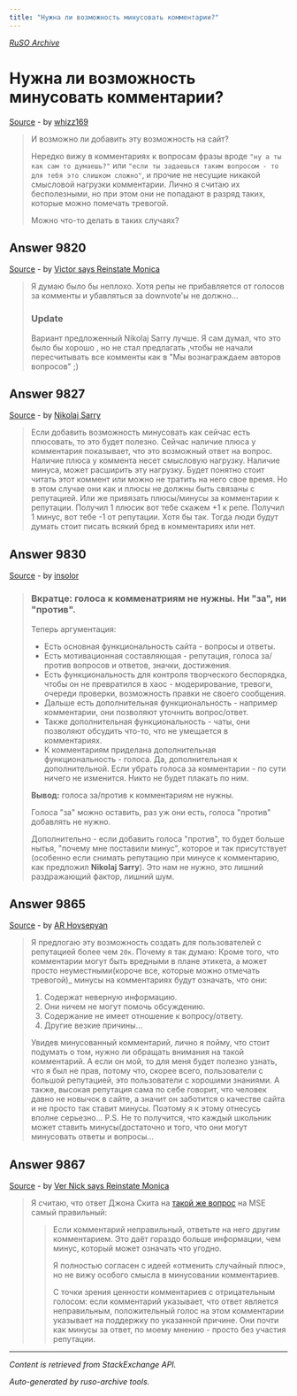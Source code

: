 ```yaml
---
title: "Нужна ли возможность минусовать комментарии?"
---
```

<p><i><a href="https://github.com/MSDN-WhiteKnight/ruso-archive/">RuSO Archive</a></i></p>
<h1>Нужна ли возможность минусовать комментарии?</h1>
<p><a href="https://ru.meta.stackoverflow.com/questions/9815/%d0%9d%d1%83%d0%b6%d0%bd%d0%b0-%d0%bb%d0%b8-%d0%b2%d0%be%d0%b7%d0%bc%d0%be%d0%b6%d0%bd%d0%be%d1%81%d1%82%d1%8c-%d0%bc%d0%b8%d0%bd%d1%83%d1%81%d0%be%d0%b2%d0%b0%d1%82%d1%8c-%d0%ba%d0%be%d0%bc%d0%bc%d0%b5%d0%bd%d1%82%d0%b0%d1%80%d0%b8%d0%b8">Source</a> - by <a href="https://ru.meta.stackoverflow.com/users/347301/whizz169">whizz169</a></p>
<blockquote>
<p>И возможно ли добавить эту возможность на сайт?</p>

<p>Нередко вижу в комментариях к вопросам фразы вроде <code>"ну а ты как сам то думаешь?"</code> или <code>"если ты задаешься таким вопросом - то для тебя это слишком сложно"</code>, и прочие не несущие никакой смысловой нагрузки комментарии. Лично я считаю их бесполезными, но при этом они не попадают в разряд таких, которые можно помечать тревогой.</p>

<p>Можно что-то делать в таких случаях?</p>

</blockquote>
<h2>Answer 9820</h2>
<p><a href="https://ru.meta.stackoverflow.com/a/9820/">Source</a> - by <a href="https://ru.meta.stackoverflow.com/users/337540/victor-says-reinstate-monica">Victor says Reinstate Monica</a></p>
<blockquote>
<p>Я думаю было бы неплохо. Хотя репы не прибавляется от голосов за комменты и убавляться за downvote'ы не должно...</p>

<h3>Update</h3> 

<p>Вариант предложенный Nikolaj Sarry лучше. Я сам думал, что это было бы хорошо , но не стал предлагать ,чтобы не начали пересчитывать все комменты как в "Мы вознаграждаем авторов вопросов" ;)</p>

</blockquote>
<h2>Answer 9827</h2>
<p><a href="https://ru.meta.stackoverflow.com/a/9827/">Source</a> - by <a href="https://ru.meta.stackoverflow.com/users/18540/nikolaj-sarry">Nikolaj Sarry</a></p>
<blockquote>
<p>Если добавить возможность минусовать как сейчас есть плюсовать, то это будет полезно. Сейчас наличие плюса у комментария показывает, что это возможный ответ на вопрос. Наличие плюса у коммента несет смысловую нагрузку. Наличие минуса, может расширить эту нагрузку. Будет понятно стоит читать этот коммент или можно не тратить на него свое время. Но в этом случае они как и плюсы не должны быть связаны с репутацией. Или же привязать плюсы/минусы за комментарии к репутации. Получил 1 плюсик вот тебе скажем +1 к репе. Получил 1 минус, вот тебе -1 от репутации. Хотя бы так. Тогда люди будут думать стоит писать всякий бред в комментариях или нет.</p>

</blockquote>
<h2>Answer 9830</h2>
<p><a href="https://ru.meta.stackoverflow.com/a/9830/">Source</a> - by <a href="https://ru.meta.stackoverflow.com/users/1365/insolor">insolor</a></p>
<blockquote>
<h3>Вкратце: голоса к комменатриям не нужны. Ни "за", ни "против".</h3>

<p>Теперь аргументация:</p>

<ul>
<li>Есть основная функциональность сайта - вопросы и ответы.</li>
<li>Есть мотивационная составляющая - репутация, голоса за/против вопросов и ответов, значки, достижения.</li>
<li>Есть функциональность для контроля творческого беспорядка, чтобы он не превратился в хаос - модерирование, тревоги, очереди проверки, возможность правки не своего сообщения.</li>
<li>Дальше есть дополнительная функциональность - например комментарии, они позволяют уточнить вопрос/ответ.</li>
<li>Также дополнительная функциональность - чаты, они позволяют обсудить что-то, что не умещается в комментариях.</li>
<li>К комментариям приделана дополнительная функциональность - голоса. Да, дополнительная к дополнительной. Если убрать голоса за комментарии - по сути ничего не изменится. Никто не будет плакать по ним.</li>
</ul>

<p><strong>Вывод:</strong> голоса за/против к комментариям не нужны.</p>

<p>Голоса "за" можно оставить, раз уж они есть, голоса "против" добавлять не нужно.</p>

<p>Дополнительно - если добавить голоса "против", то будет больше нытья, "почему мне поставили минус", которое и так присутствует (особенно если снимать репутацию при минусе к комментарию, как предложил <strong>Nikolaj Sarry</strong>). Это нам не нужно, это лишний раздражающий фактор, лишний шум.</p>

</blockquote>
<h2>Answer 9865</h2>
<p><a href="https://ru.meta.stackoverflow.com/a/9865/">Source</a> - by <a href="https://ru.meta.stackoverflow.com/users/277611/ar-hovsepyan">AR Hovsepyan</a></p>
<blockquote>
<p>Я предлогаю эту возможность создать для пользователей с репутацией более  чем <code>20к</code>. Почему я так думаю: Кроме того, что комментарии могут быть вредными в плане этикета, а может просто неуместными(короче все, которые можно отмечать тревогой)_ минусы на комментариях будут означать, что они:</p>

<ol>
<li>Содержат неверную    информацию.</li>
<li>Они ничем не могут помочь обсуждению.</li>
<li>Содержание не имеет  отношение к вопросу/ответу.</li>
<li>Другие везкие причины...</li>
</ol>

<p>Увидев минусованный комментарий, лично я пойму, что стоит подумать о том, нужно ли обращать внимания на такой комментарий. А если он мой, то для меня будет полезно узнать, что я был не прав, потому что, скорее всего, пользователи с большой репутацией, это пользователи с хорошими знаниями. А также, высокая репутация сама по себе говорит, что человек давно не новычок в сайте, а значит он заботится о качестве сайта и не просто так ставит минусы. Поэтому я к этому отнесусь вполне серьезно... P.S. Не то получится, что каждый школьник может ставить минусы(достаточно и того, что они могут  минусовать ответы и вопросы...</p>

</blockquote>
<h2>Answer 9867</h2>
<p><a href="https://ru.meta.stackoverflow.com/a/9867/">Source</a> - by <a href="https://ru.meta.stackoverflow.com/users/282637/ver-nick-says-reinstate-monica">Ver Nick says Reinstate Monica</a></p>
<blockquote>
<p>Я считаю, что ответ Джона Скита на <a href="https://meta.stackexchange.com/questions/3615/allow-downvoting-comments">такой же вопрос</a> на MSE самый правильный:</p>

<blockquote>
  <p>Если комментарий неправильный, ответьте на него другим комментарием.
  Это даёт гораздо больше информации, чем минус, который
  может означать что угодно.</p>
  
  <p>Я полностью согласен с идеей «отменить случайный плюс»,
  но не вижу особого смысла в минусовании комментариев.</p>
  
  <p>С точки зрения ценности комментариев с отрицательным голосом: если
  комментарий указывает, что ответ является неправильным, положительный
  голос на этом комментарии указывает на поддержку по
  указанной причине. Они почти как минусы за ответ, по моему мнению -
  просто без участия репутации.</p>
</blockquote>

</blockquote>
<hr/>
<p><i>Content is retrieved from StackExchange API. </i></p>
<p><i>Auto-generated by ruso-archive tools. </i></p>
